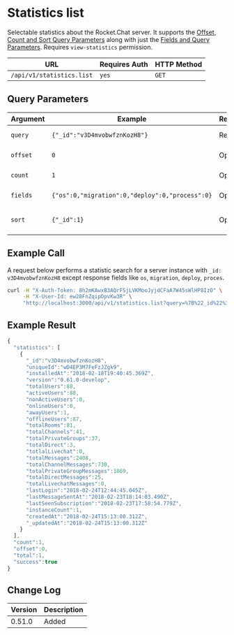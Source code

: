 # Statistics list

Selectable statistics about the Rocket.Chat server. It supports the [Offset, Count and Sort Query Parameters](../../other-important-endpoints/offset-and-count-and-sort-info.md) along with just the [Fields and Query Parameters](../../other-important-endpoints/query-and-fields-info.md). Requires `view-statistics` permission.

| URL                       | Requires Auth | HTTP Method |
| ------------------------- | ------------- | ----------- |
| `/api/v1/statistics.list` | `yes`         | `GET`       |

## Query Parameters

| Argument | Example                                         | Required | Description                                                                                    |
| -------- | ----------------------------------------------- | -------- | ---------------------------------------------------------------------------------------------- |
| `query`  | `{"_id":"v3D4mvobwfznKozH8"}`                   | Required | See [Query Parameter](../../other-important-endpoints/query-and-fields-info.md)                |
| `offset` | `0`                                             | Optional | See [Offset Parameter](../../other-important-endpoints/offset-and-count-and-sort-info.md)      |
| `count`  | `1`                                             | Optional | See [Count Parameter](../../other-important-endpoints/offset-and-count-and-sort-info.md)       |
| `fields` | `{"os":0,"migration":0,"deploy":0,"process":0}` | Optional | See [Fields Parameters](../../other-important-endpoints/query-and-fields-info.md)              |
| `sort`   | `{"_id":1}`                                     | Optional | See [Sort Query Parameters](../../other-important-endpoints/offset-and-count-and-sort-info.md) |

## Example Call

A request below performs a statistic search for a server instance with `_id: v3D4mvobwfznKozH8` except response fields like `os`, `migration`, `deploy`, `proces`.

```bash
curl -H "X-Auth-Token: 8h2mKAwxB3AQrFSjLVKMooJyjdCFaA7W45sWlHP8IzO" \
     -H "X-User-Id: ew28FnZqipDpvKw3R" \
     "http://localhost:3000/api/v1/statistics.list?query=%7B%22_id%22%3A%22v3D4mvobwfznKozH8%22%7D&fields=%7B%22os%22%3A0%2C%22migration%22%3A0%2C%22deploy%22%3A0%2C%22process%22%3A0%7D"
```

## Example Result

```javascript
{
  "statistics": [
    {
      "_id":"v3D4mvobwfznKozH8",
      "uniqueId":"wD4EP3M7FeFzJZgk9",
      "installedAt":"2018-02-18T19:40:45.369Z",
      "version":"0.61.0-develop",
      "totalUsers":88,
      "activeUsers":88,
      "nonActiveUsers":0,
      "onlineUsers":0,
      "awayUsers":1,
      "offlineUsers":87,
      "totalRooms":81,
      "totalChannels":41,
      "totalPrivateGroups":37,
      "totalDirect":3,
      "totlalLivechat":0,
      "totalMessages":2408,
      "totalChannelMessages":730,
      "totalPrivateGroupMessages":1869,
      "totalDirectMessages":25,
      "totalLivechatMessages":0,
      "lastLogin":"2018-02-24T12:44:45.045Z",
      "lastMessageSentAt":"2018-02-23T18:14:03.490Z",
      "lastSeenSubscription":"2018-02-23T17:58:54.779Z",
      "instanceCount":1,
      "createdAt":"2018-02-24T15:13:00.312Z",
      "_updatedAt":"2018-02-24T15:13:00.312Z"
    }
  ],
  "count":1,
  "offset":0,
  "total":1,
  "success":true
}
```

## Change Log

| Version | Description |
| ------- | ----------- |
| 0.51.0  | Added       |
